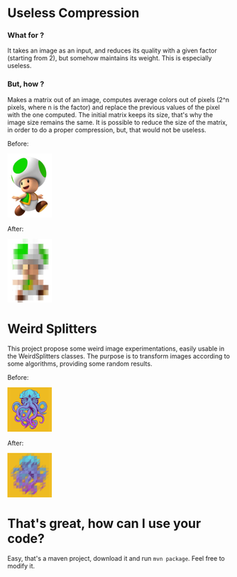 # Useless Compression

### What for ?

It takes an image as an input, and reduces its quality with a given factor (starting from 2), but somehow maintains its weight.
This is especially useless.

### But, how ?

Makes a matrix out of an image, computes average colors out of pixels (2^n pixels, where n is the factor) and replace the previous values of the pixel with the one computed. The initial matrix keeps its size, that's why the image size remains the same.
It is possible to reduce the size of the matrix, in order to do a proper compression, but, that would not be useless.

Before: 

<img src="https://github.com/orichalque/uselesscompression/blob/master/src/test/resources/download.png?raw=true" width="100">

After:

<img src="https://github.com/orichalque/uselesscompression/blob/master/src/test/resources/output.jpg?raw=true" width="100">

# Weird Splitters

This project propose some weird image experimentations, easily usable in the WeirdSplitters classes.
The purpose is to transform images according to some algorithms, providing some random results.

Before: 

<img src="https://github.com/orichalque/uselesscompression/blob/master/src/test/resources/octopus.jpg?raw=true" width="100">

After:

<img src="https://github.com/orichalque/uselesscompression/blob/master/src/test/resources/downloadWeird.jpg?raw=true" width="100">

# That's great, how can I use your code?

Easy, that's a maven project, download it and run `mvn package`. Feel free to modify it.

